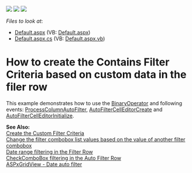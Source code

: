 <!-- default badges list -->
![](https://img.shields.io/endpoint?url=https://codecentral.devexpress.com/api/v1/VersionRange/128538858/14.1.7%2B)
[![](https://img.shields.io/badge/Open_in_DevExpress_Support_Center-FF7200?style=flat-square&logo=DevExpress&logoColor=white)](https://supportcenter.devexpress.com/ticket/details/E2378)
[![](https://img.shields.io/badge/📖_How_to_use_DevExpress_Examples-e9f6fc?style=flat-square)](https://docs.devexpress.com/GeneralInformation/403183)
<!-- default badges end -->
<!-- default file list -->
*Files to look at*:

* [Default.aspx](./CS/WebSite/Default.aspx) (VB: [Default.aspx](./VB/WebSite/Default.aspx))
* [Default.aspx.cs](./CS/WebSite/Default.aspx.cs) (VB: [Default.aspx.vb](./VB/WebSite/Default.aspx.vb))
<!-- default file list end -->
# How to create the Contains Filter Criteria based on custom data in the filer row


<p>This example demonstrates how to use the <a href="http://documentation.devexpress.com/#CoreLibraries/DevExpressDataFilteringBinaryOperatorMembersTopicAll">BinaryOperator</a> and following events: <a href="http://documentation.devexpress.com/#AspNet/DevExpressWebASPxGridViewASPxGridView_ProcessColumnAutoFiltertopic">ProcessColumnAutoFilter</a>, <a href="http://documentation.devexpress.com/#AspNet/DevExpressWebASPxGridViewASPxGridView_AutoFilterCellEditorCreatetopic">AutoFilterCellEditorCreate</a> and <a href="http://documentation.devexpress.com/#AspNet/DevExpressWebASPxGridViewASPxGridView_AutoFilterCellEditorInitializetopic">AutoFilterCellEditorInitialize</a>.</p><p><strong>See Also:</strong><br />
<a href="https://www.devexpress.com/Support/Center/p/E353">Create the Custom Filter Criteria</a><br />
<a href="https://www.devexpress.com/Support/Center/p/E112">Change the filter combobox list values based on the value of another filter combobox</a><br />
<a href="https://www.devexpress.com/Support/Center/p/E1990">Date range filtering in the Filter Row</a><br />
<a href="https://www.devexpress.com/Support/Center/p/E2203">CheckComboBox filtering in the Auto Filter Row</a><br />
<a href="https://www.devexpress.com/Support/Center/p/E1950">ASPxGridView - Date auto filter</a></p>

<br/>


